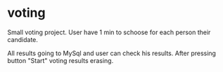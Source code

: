 # voting

Small voting project. User have 1 min to schoose for each person their candidate.

All results going to MySql and user can check his results. 
After pressing button "Start" voting results erasing.
